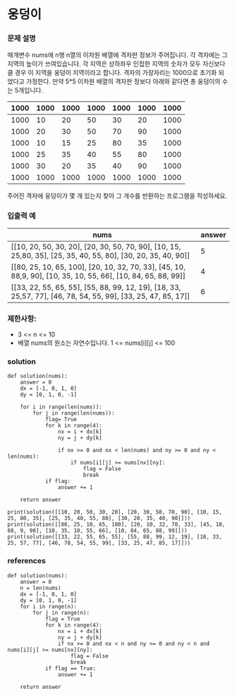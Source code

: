 # 웅덩이 

### 문제 설명 
매개변수 nums에 n행 n열의 이차원 배열에 격자판 정보가 주어집니다.
각 격자에는 그 지역의 높이가 쓰여있습니다. 
각 지역은 상하좌우 인접한 지역의 숫자가 모두
자신보다 클 경우 이 지역을 웅덩이 지역이라고 합니다.
격자의 가장자리는 1000으로 초기화 되었다고 가정한다.
만약 5*5 이차원 배열의 격자판 정보다 아래와 같다면 총 웅덩이의 수는 5개입니다.

|1000| 1000| 1000| 1000| 1000| 1000| 1000|
|-|-|-|-|-|-|-|
|1000| 10 |20| 50 |30 |20| 1000|
|1000| 20| 30| 50| 70| 90| 1000|
|1000| 10| 15| 25| 80| 35| 1000|
|1000| 25| 35| 40| 55| 80| 1000|
|1000| 30 |20 |35 |40 |90 |1000|
|1000 |1000| 1000| 1000| 1000| 1000| 1000|

주어진 격자에 웅덩이가 몇 개 있는지 찾아 그 개수를 반환하는 프로그램을 작성하세요.

### 입출력 예
|nums| answer|
|---|---|
|[[10, 20, 50, 30, 20], [20, 30, 50, 70, 90], [10, 15, 25,80, 35], [25, 35, 40, 55, 80], [30, 20, 35, 40, 90]] |5|
|[[80, 25, 10, 65, 100], [20, 10, 32, 70, 33], [45, 10, 88,9, 90], [10, 35, 10, 55, 66], [10, 84, 65, 88, 99]] |4|
|[[33, 22, 55, 65, 55], [55, 88, 99, 12, 19], [18, 33, 25,57, 77], [46, 78, 54, 55, 99], [33, 25, 47, 85, 17]] |6|

### 제한사항:
* 3 <= n <= 10
* 배열 nums의 원소는 자연수입니다. 1 <= nums[i][j] <= 100

### solution
```
def solution(nums):
    answer = 0
    dx = [-1, 0, 1, 0]
    dy = [0, 1, 0, -1]
    
    for i in range(len(nums)):
        for j in range(len(nums)):
            flag= True
            for k in range(4):
                nx = i + dx[k]
                ny = j + dy[k]

                if nx >= 0 and nx < len(nums) and ny >= 0 and ny < len(nums):
                    if nums[i][j] >= nums[nx][ny]:
                        flag = False
                        break
            if flag:
                answer += 1

    return answer
                       
print(solution([[10, 20, 50, 30, 20], [20, 30, 50, 70, 90], [10, 15, 25, 80, 35], [25, 35, 40, 55, 80], [30, 20, 35, 40, 90]]))
print(solution([[80, 25, 10, 65, 100], [20, 10, 32, 70, 33], [45, 10, 88, 9, 90], [10, 35, 10, 55, 66], [10, 84, 65, 88, 99]]))
print(solution([[33, 22, 55, 65, 55], [55, 88, 99, 12, 19], [18, 33, 25, 57, 77], [46, 78, 54, 55, 99], [33, 25, 47, 85, 17]]))
```

### references
```
def solution(nums):
    answer = 0
    n = len(nums)
    dx = [-1, 0, 1, 0]
    dy = [0, 1, 0, -1]
    for i in range(n):
        for j in range(n):
            flag = True
            for k in range(4):
                nx = i + dx[k]
                ny = j + dy[k]
                if nx >= 0 and nx < n and ny >= 0 and ny < n and nums[i][j] >= nums[nx][ny]:
                    flag = False
                    break
            if flag == True:
                answer += 1

    return answer
```